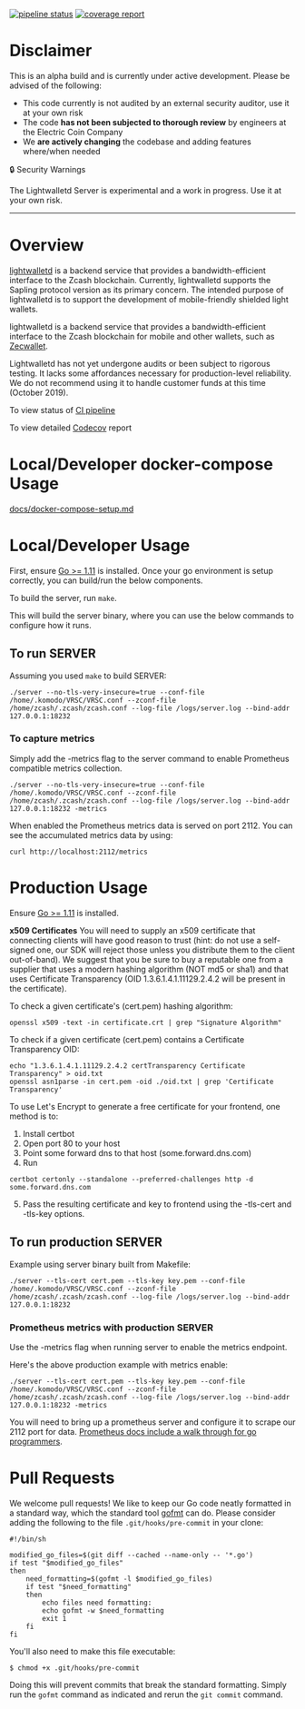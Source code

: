 
[![pipeline status](https://gitlab.com/zcash/lightwalletd/badges/master/pipeline.svg)](https://gitlab.com/zcash/lightwalletd/commits/master)
[![coverage report](https://gitlab.com/zcash/lightwalletd/badges/master/coverage.svg)](https://gitlab.com/zcash/lightwalletd/commits/master)

# Disclaimer
This is an alpha build and is currently under active development. Please be advised of the following:

- This code currently is not audited by an external security auditor, use it at your own risk
- The code **has not been subjected to thorough review** by engineers at the Electric Coin Company
- We **are actively changing** the codebase and adding features where/when needed

🔒 Security Warnings

The Lightwalletd Server is experimental and a work in progress. Use it at your own risk.

---

# Overview

[lightwalletd](https://github.com/asherda/lightwalletd) is a backend service that provides a bandwidth-efficient interface to the Zcash blockchain. Currently, lightwalletd supports the Sapling protocol version as its primary concern. The intended purpose of lightwalletd is to support the development of mobile-friendly shielded light wallets.

lightwalletd is a backend service that provides a bandwidth-efficient interface to the Zcash blockchain for mobile and other wallets, such as [Zecwallet](https://github.com/adityapk00/zecwallet-lite-lib).

Lightwalletd has not yet undergone audits or been subject to rigorous testing. It lacks some affordances necessary for production-level reliability. We do not recommend using it to handle customer funds at this time (October 2019).

To view status of [CI pipeline](https://gitlab.com/mdr0id/lightwalletd/pipelines)

To view detailed [Codecov](https://codecov.io/gh/zcash/lightwalletd) report

# Local/Developer docker-compose Usage

[docs/docker-compose-setup.md](./docs/docker-compose-setup.md)

# Local/Developer Usage

First, ensure [Go >= 1.11](https://golang.org/dl/#stable) is installed. Once your go environment is setup correctly, you can build/run the below components.

To build the server, run `make`.

This will build the server binary, where you can use the below commands to configure how it runs.

## To run SERVER

Assuming you used `make` to build SERVER:

```
./server --no-tls-very-insecure=true --conf-file /home/.komodo/VRSC/VRSC.conf --zconf-file /home/zcash/.zcash/zcash.conf --log-file /logs/server.log --bind-addr 127.0.0.1:18232
```

### To capture metrics
Simply add the -metrics flag to the server command to enable Prometheus compatible metrics collection.
```
./server --no-tls-very-insecure=true --conf-file /home/.komodo/VRSC/VRSC.conf --zconf-file /home/zcash/.zcash/zcash.conf --log-file /logs/server.log --bind-addr 127.0.0.1:18232 -metrics
```

When enabled the Prometheus metrics data is served on port 2112. You can see the accumulated metrics data by using:
```
curl http://localhost:2112/metrics
```

# Production Usage

Ensure [Go >= 1.11](https://golang.org/dl/#stable) is installed.

**x509 Certificates**
You will need to supply an x509 certificate that connecting clients will have good reason to trust (hint: do not use a self-signed one, our SDK will reject those unless you distribute them to the client out-of-band). We suggest that you be sure to buy a reputable one from a supplier that uses a modern hashing algorithm (NOT md5 or sha1) and that uses Certificate Transparency (OID 1.3.6.1.4.1.11129.2.4.2 will be present in the certificate).

To check a given certificate's (cert.pem) hashing algorithm:
```
openssl x509 -text -in certificate.crt | grep "Signature Algorithm"
```

To check if a given certificate (cert.pem) contains a Certificate Transparency OID:
```
echo "1.3.6.1.4.1.11129.2.4.2 certTransparency Certificate Transparency" > oid.txt
openssl asn1parse -in cert.pem -oid ./oid.txt | grep 'Certificate Transparency'
```

To use Let's Encrypt to generate a free certificate for your frontend, one method is to:
1) Install certbot
2) Open port 80 to your host
3) Point some forward dns to that host (some.forward.dns.com)
4) Run
```
certbot certonly --standalone --preferred-challenges http -d some.forward.dns.com
```
5) Pass the resulting certificate and key to frontend using the -tls-cert and -tls-key options.

## To run production SERVER

Example using server binary built from Makefile:

```
./server --tls-cert cert.pem --tls-key key.pem --conf-file /home/.komodo/VRSC/VRSC.conf --zconf-file /home/zcash/.zcash/zcash.conf --log-file /logs/server.log --bind-addr 127.0.0.1:18232
```
### Prometheus metrics with production SERVER
Use the -metrics flag when running server to enable the metrics endpoint.

Here's the above production example with metrics enable:
```
./server --tls-cert cert.pem --tls-key key.pem --conf-file /home/.komodo/VRSC/VRSC.conf --zconf-file /home/zcash/.zcash/zcash.conf --log-file /logs/server.log --bind-addr 127.0.0.1:18232 -metrics
```

You will need to bring up a prometheus server and configure it to scrape our 2112 port for data. [Prometheus docs include a walk through for go programmers](https://prometheus.io/docs/guides/go-application/).

# Pull Requests

We welcome pull requests! We like to keep our Go code neatly formatted in a standard way,
which the standard tool [gofmt](https://golang.org/cmd/gofmt/) can do. Please consider
adding the following to the file `.git/hooks/pre-commit` in your clone:

```
#!/bin/sh

modified_go_files=$(git diff --cached --name-only -- '*.go')
if test "$modified_go_files"
then
    need_formatting=$(gofmt -l $modified_go_files)
    if test "$need_formatting"
    then
        echo files need formatting:
        echo gofmt -w $need_formatting
        exit 1
    fi
fi
```

You'll also need to make this file executable:

```
$ chmod +x .git/hooks/pre-commit
```

Doing this will prevent commits that break the standard formatting. Simply run the
`gofmt` command as indicated and rerun the `git commit` command.
